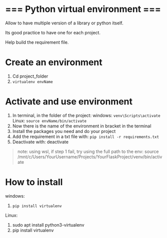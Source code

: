 # === Python virtual environment ===

Allow to have multiple version of a library or python itself.

Its good practice to have one for each project.

Help build the requirement file.



# Create an environment

1. Cd project_folder
1. `virtualenv envName`

# Activate and use environment

1. In terminal, in the folder of the project: windows: `venv\Scripts\activate` Linux: `source envName/bin/activate`
2. Now there is the name of the environment in bracket in the terminal
3. Install the packages you need and do your project
4. Add the requirement in a txt file with: `pip install -r requirements.txt`
4. Deactivate with: deactivate 

>note: using wsl, if step 1 fail, try using the full path to the env: source /mnt/c/Users/YourUsername/Projects/YourFlaskProject/venv/bin/activate

# How to install

windows:

1. `pip install virtualenv`

Linux:

1. sudo apt install python3-virtualenv
2. pip install virtualenv

